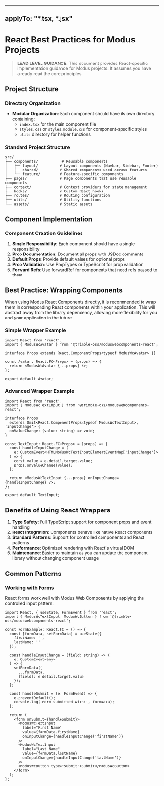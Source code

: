 -----
applyTo: "*.tsx, *.jsx"
-----

# React Best Practices for Modus Projects

> **LEAD LEVEL GUIDANCE**: This document provides React-specific implementation guidance for Modus projects. It assumes you have already read the core principles.

## Project Structure

### Directory Organization

- **Modular Organization**: Each component should have its own directory containing:
  - `index.tsx` for the main component file
  - `styles.css` or `styles.module.css` for component-specific styles
  - `utils` directory for helper functions

### Standard Project Structure

```
src/
├── components/           # Reusable components
│   ├── layout/          # Layout components (Navbar, Sidebar, Footer)
│   ├── shared/          # Shared components used across features
│   └── feature/         # Feature-specific components
├── pages/               # Page components that use reusable components
├── context/             # Context providers for state management
├── hooks/               # Custom React hooks
├── routes/              # Routing configuration
├── utils/               # Utility functions
└── assets/              # Static assets
```

## Component Implementation

### Component Creation Guidelines

1. **Single Responsibility**: Each component should have a single responsibility
2. **Prop Documentation**: Document all props with JSDoc comments
3. **Default Props**: Provide default values for optional props
4. **Prop Validation**: Use PropTypes or TypeScript for prop validation
5. **Forward Refs**: Use forwardRef for components that need refs passed to them


## Best Practice: Wrapping Components

When using Modus React Components directly, it is recommended to wrap them in corresponding React components within your application. This will abstract away from the library dependency, allowing more flexibility for you and your application in the future.

### Simple Wrapper Example

```tsx
import React from 'react';
import { ModusWcAvatar } from '@trimble-oss/moduswebcomponents-react';

interface Props extends React.ComponentProps<typeof ModusWcAvatar> {}

const Avatar: React.FC<Props> = (props) => {
  return <ModusWcAvatar {...props} />;
};

export default Avatar;
```

### Advanced Wrapper Example

```tsx
import React from 'react';
import { ModusWcTextInput } from '@trimble-oss/moduswebcomponents-react';

interface Props
  extends Omit<React.ComponentProps<typeof ModusWcTextInput>, 'inputChange'> {
  onValueChange: (value: string) => void;
}

const TextInput: React.FC<Props> = (props) => {
  const handleInputChange = (
    e: CustomEvent<HTMLModusWcTextInputElementEventMap['inputChange']>
  ) => {
    const value = e.detail.target.value;
    props.onValueChange(value);
  };

  return <ModusWcTextInput {...props} onInputChange={handleInputChange} />;
};

export default TextInput;
```

## Benefits of Using React Wrappers

1. **Type Safety**: Full TypeScript support for component props and event handling
2. **React Integration**: Components behave like native React components
3. **Standard Patterns**: Support for controlled components and React patterns
4. **Performance**: Optimized rendering with React's virtual DOM
5. **Maintenance**: Easier to maintain as you can update the component library without changing component usage

## Common Patterns

### Working with Forms

React forms work well with Modus Web Components by applying the controlled input pattern:

```tsx
import React, { useState, FormEvent } from 'react';
import { ModusWcTextInput, ModusWcButton } from '@trimble-oss/moduswebcomponents-react';

const FormExample: React.FC = () => {
  const [formData, setFormData] = useState({
    firstName: '',
    lastName: ''
  });

  const handleInputChange = (field: string) => (
    e: CustomEvent<any>
  ) => {
    setFormData({
      ...formData,
      [field]: e.detail.target.value
    });
  };

  const handleSubmit = (e: FormEvent) => {
    e.preventDefault();
    console.log('Form submitted with:', formData);
  };

  return (
    <form onSubmit={handleSubmit}>
      <ModusWcTextInput
        label="First Name"
        value={formData.firstName}
        onInputChange={handleInputChange('firstName')}
      />
      <ModusWcTextInput
        label="Last Name"
        value={formData.lastName}
        onInputChange={handleInputChange('lastName')}
      />
      <ModusWcButton type="submit">Submit</ModusWcButton>
    </form>
  );
};
```
